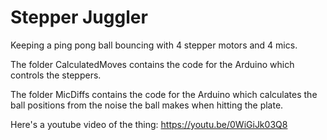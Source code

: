 # Stepper Juggler
Keeping a ping pong ball bouncing with 4 stepper motors and 4 mics.

The folder CalculatedMoves contains the code for the Arduino which controls the steppers.

The folder MicDiffs contains the code for the Arduino which calculates the ball positions from the noise the ball makes when hitting the plate.

Here's a youtube video of the thing:
https://youtu.be/0WiGiJk03Q8
